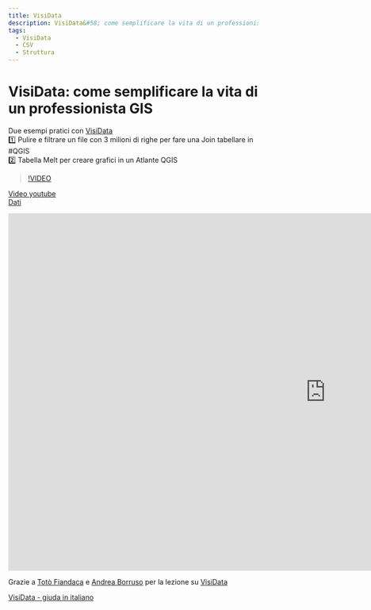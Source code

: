 ```yaml
---
title: VisiData
description: VisiData&#58; come semplificare la vita di un professionista GIS
tags:
  - VisiData
  - CSV
  - Struttura
---
```


# VisiData: come semplificare la vita di un professionista GIS

Due esempi pratici con [VisiData](https://www.visidata.org/)<br>
1️⃣ Pulire e filtrare un file con 3 milioni di righe per fare una Join tabellare in #QGIS<br>
2️⃣ Tabella Melt per creare grafici in un Atlante QGIS <br>

>[!VIDEO](https://www.youtube.com/watch?v=k1AOK3rz8PQ)

[Video youtube](https://www.youtube.com/watch?v=k1AOK3rz8PQ "VisiData&#58; come semplificare la vita di un professionista GIS")<br>
[Dati](https://github.com/pigreco/visidata-gis#readme "visidata-gis")

<body> 
<iframe width="1280" height="720" src="https://www.youtube-nocookie.com/embed/k1AOK3rz8PQ" title="YouTube video player" frameborder="0" allow="accelerometer; autoplay; clipboard-write; encrypted-media; gyroscope; picture-in-picture" allowfullscreen></iframe>
</body> 

Grazie a [Totò Fiandaca](https://twitter.com/totofiandaca) e  [Andrea Borruso](https://twitter.com/aborruso) per la lezione su [VisiData](https://www.visidata.org/)

[VisiData - giuda in italiano](https://ondata.github.io/guidaVisiData/)

